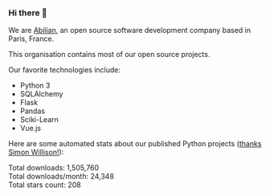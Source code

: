 ### Hi there 👋

We are [Abilian](https://abilian.com/), an open source software development company based in Paris, France.

This organisation contains most of our open source projects.

Our favorite technologies include:

- Python 3
- SQLAlchemy
- Flask
- Pandas
- Sciki-Learn
- Vue.js

Here are some automated stats about our published Python projects
([thanks Simon Willison!][sw-post]):

<!--marker-->
Total downloads: 1,505,760<br>
Total downloads/month: 24,348<br>
Total stars count: 208
<!--end-->

[sw-post]: https://simonwillison.net/2020/Jul/10/self-updating-profile-readme/